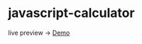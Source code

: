 # javascript-calculator

live preview -> <a href="http://127.0.0.1:5500/index.html" target="_blank">Demo</a>

